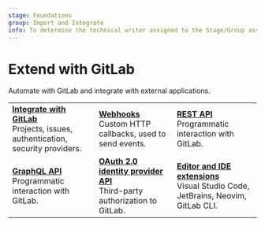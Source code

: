 ```yaml
---
stage: Foundations
group: Import and Integrate
info: To determine the technical writer assigned to the Stage/Group associated with this page, see https://handbook.gitlab.com/handbook/product/ux/technical-writing/#assignments
---
```


# Extend with GitLab

Automate with GitLab and integrate with external applications.

| | | |
|--|--|--|
| [**Integrate with GitLab**](../integration/index.md)<br>Projects, issues, authentication, security providers. | [**Webhooks**](../user/project/integrations/webhooks.md)<br>Custom HTTP callbacks, used to send events. | [**REST API**](rest/index.md)<br>Programmatic interaction with GitLab. |
| [**GraphQL API**](graphql/index.md)<br>Programmatic interaction with GitLab. | [**OAuth 2.0 identity provider API**](oauth2.md)<br>Third-party authorization to GitLab. | [**Editor and IDE extensions**](../editor_extensions/_index.md)<br>Visual Studio Code, JetBrains, Neovim, GitLab CLI. |
